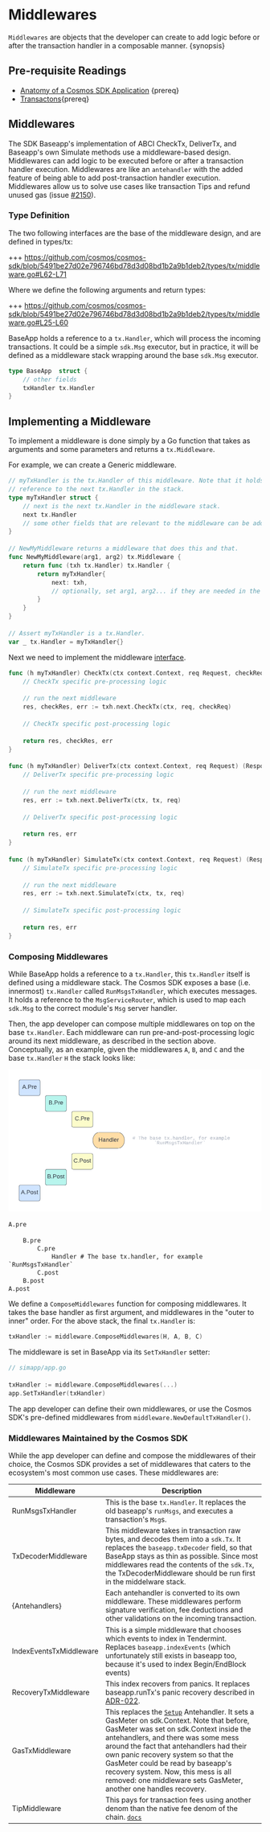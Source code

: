 <!--
order: 3
-->

# Middlewares


`Middlewares` are objects that the developer can create to add logic before or after the transaction handler in a composable manner.
{synopsis}

## Pre-requisite Readings

* [Anatomy of a Cosmos SDK Application](../basics/app-anatomy.md) {prereq}
* [Transactons](transactions.md){prereq}


## Middlewares

The SDK Baseapp's implementation of ABCI CheckTx, DeliverTx, and Baseapp's own Simulate methods use a middleware-based design. Middlewares can add logic to be executed before or after a transaction handler execution. Middlewares are like an `antehandler` with the added feature of being able to add post-transaction handler execution. Middlewares allow us to solve use cases like transaction Tips and refund unused gas (issue [#2150](https://github.com/cosmos/cosmos-sdk/issues/2150)). 


### Type Definition

The two following interfaces are the base of the middleware design, and are defined in types/tx:

+++ https://github.com/cosmos/cosmos-sdk/blob/5491be27d02e796746bd78d3d08bd1b2a9b1deb2/types/tx/middleware.go#L62-L71

Where we define the following arguments and return types:

+++ https://github.com/cosmos/cosmos-sdk/blob/5491be27d02e796746bd78d3d08bd1b2a9b1deb2/types/tx/middleware.go#L25-L60

BaseApp holds a reference to a `tx.Handler`, which will process the incoming transactions. It could be a simple `sdk.Msg` executor, but in practice, it will be defined as a middleware stack wrapping around the base `sdk.Msg` executor.

```go
type BaseApp  struct {
    // other fields
    txHandler tx.Handler
}
```


## Implementing a Middleware

To implement a middleware is done simply by a Go function that takes as arguments and some parameters and returns a `tx.Middleware`.

For example, we can create a Generic middleware. 

```go
// myTxHandler is the tx.Handler of this middleware. Note that it holds a
// reference to the next tx.Handler in the stack.
type myTxHandler struct {
    // next is the next tx.Handler in the middleware stack.
    next tx.Handler
    // some other fields that are relevant to the middleware can be added here
}

// NewMyMiddleware returns a middleware that does this and that.
func NewMyMiddleware(arg1, arg2) tx.Middleware {
    return func (txh tx.Handler) tx.Handler {
        return myTxHandler{
            next: txh,
            // optionally, set arg1, arg2... if they are needed in the middleware
        }
    }
}

// Assert myTxHandler is a tx.Handler.
var _ tx.Handler = myTxHandler{}
```

Next we need to implement the middleware [interface](#Type-Definition).

```go
func (h myTxHandler) CheckTx(ctx context.Context, req Request, checkReq RequestcheckTx) (Response, ResponseCheckTx, error) {
    // CheckTx specific pre-processing logic

    // run the next middleware
    res, checkRes, err := txh.next.CheckTx(ctx, req, checkReq)

    // CheckTx specific post-processing logic

    return res, checkRes, err
}

func (h myTxHandler) DeliverTx(ctx context.Context, req Request) (Response, error) {
    // DeliverTx specific pre-processing logic

    // run the next middleware
    res, err := txh.next.DeliverTx(ctx, tx, req)

    // DeliverTx specific post-processing logic

    return res, err
}

func (h myTxHandler) SimulateTx(ctx context.Context, req Request) (Response, error) {
    // SimulateTx specific pre-processing logic

    // run the next middleware
    res, err := txh.next.SimulateTx(ctx, tx, req)

    // SimulateTx specific post-processing logic

    return res, err
}
```

### Composing Middlewares

While BaseApp holds a reference to a `tx.Handler`, this `tx.Handler` itself is defined using a middleware stack. The Cosmos SDK exposes a base (i.e. innermost) `tx.Handler` called `RunMsgsTxHandler`, which executes messages. It holds a reference to the `MsgServiceRouter`, which is used to map each `sdk.Msg` to the correct module's `Msg` server handler.

Then, the app developer can compose multiple middlewares on top on the base `tx.Handler`. Each middleware can run pre-and-post-processing logic around its next middleware, as described in the section above. Conceptually, as an example, given the middlewares `A`, `B`, and `C` and the base `tx.Handler` `H` the stack looks like:

![Composing](baseapp_transaction-middleware.png)

```text
A.pre

    B.pre
        C.pre
            Handler # The base tx.handler, for example `RunMsgsTxHandler`
        C.post
    B.post
A.post
```

We define a `ComposeMiddlewares` function for composing middlewares. It takes the base handler as first argument, and middlewares in the "outer to inner" order. For the above stack, the final `tx.Handler` is:

```go
txHandler := middleware.ComposeMiddlewares(H, A, B, C)
```

The middleware is set in BaseApp via its `SetTxHandler` setter:

```go
// simapp/app.go

txHandler := middleware.ComposeMiddlewares(...)
app.SetTxHandler(txHandler)
```

The app developer can define their own middlewares, or use the Cosmos SDK's pre-defined middlewares from `middleware.NewDefaultTxHandler()`.

### Middlewares Maintained by the Cosmos SDK

While the app developer can define and compose the middlewares of their choice, the Cosmos SDK provides a set of middlewares that caters to the ecosystem's most common use cases. These middlewares are:

| Middleware              | Description                                                                                                                                                                                                                                                                                                                                                                                                                                                                              |
| ----------------------- | ---------------------------------------------------------------------------------------------------------------------------------------------------------------------------------------------------------------------------------------------------------------------------------------------------------------------------------------------------------------------------------------------------------------------------------------------------------------------------------------- |
| RunMsgsTxHandler        | This is the base `tx.Handler`. It replaces the old baseapp's `runMsgs`, and executes a transaction's `Msg`s.                                                                                                                                                                                                                                                                                                                                                                             |
| TxDecoderMiddleware     | This middleware takes in transaction raw bytes, and decodes them into a `sdk.Tx`. It replaces the `baseapp.txDecoder` field, so that BaseApp stays as thin as possible. Since most middlewares read the contents of the `sdk.Tx`, the TxDecoderMiddleware should be run first in the middelware stack.                                                                                                                                                                                   |
| {Antehandlers}          | Each antehandler is converted to its own middleware. These middlewares perform signature verification, fee deductions and other validations on the incoming transaction.                                                                                                                                                                                                                                                                                                                 |
| IndexEventsTxMiddleware | This is a simple middleware that chooses which events to index in Tendermint. Replaces `baseapp.indexEvents` (which unfortunately still exists in baseapp too, because it's used to index Begin/EndBlock events)                                                                                                                                                                                                                                                                         |
| RecoveryTxMiddleware    | This index recovers from panics. It replaces baseapp.runTx's panic recovery described in [ADR-022](./adr-022-custom-panic-handling.md).                                                                                                                                                                                                                                                                                                                                                  |
| GasTxMiddleware         | This replaces the [`Setup`](https://github.com/cosmos/cosmos-sdk/blob/v0.43.0/x/auth/ante/setup.go) Antehandler. It sets a GasMeter on sdk.Context. Note that before, GasMeter was set on sdk.Context inside the antehandlers, and there was some mess around the fact that antehandlers had their own panic recovery system so that the GasMeter could be read by baseapp's recovery system. Now, this mess is all removed: one middleware sets GasMeter, another one handles recovery.
| TipMiddleware | This pays for transaction fees using another denom than the native fee denom of the chain. [`docs`](tips.md) 


